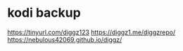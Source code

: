 # kodi backup

https://tinyurl.com/diggz123
https://diggz1.me/diggzrepo/
https://nebulous42069.github.io/diggz/

